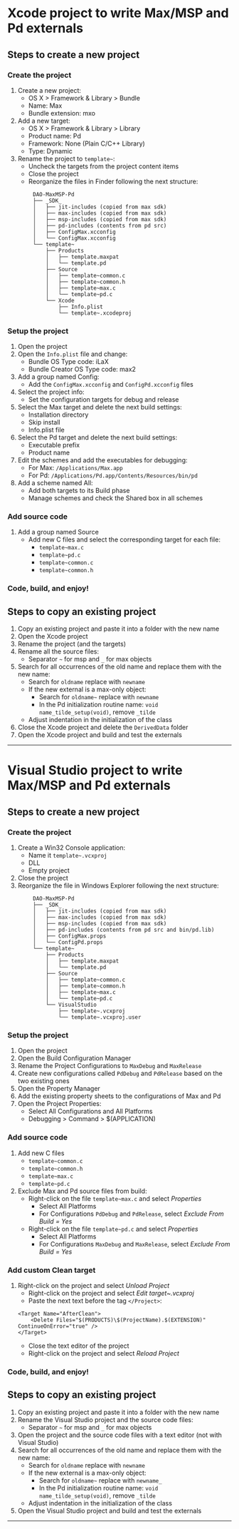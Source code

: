 # Xcode project to write Max/MSP and Pd externals

## Steps to create a new project

### Create the project
1. Create a new project:
	- OS X > Framework & Library > Bundle
	- Name: Max
	- Bundle extension: mxo
1. Add a new target:
	- OS X > Framework & Library > Library
	- Product name: Pd
	- Framework: None (Plain C/C++ Library)
	- Type: Dynamic
1. Rename the project to `template~`:
	- Uncheck the targets from the project content items
	- Close the project
	- Reorganize the files in Finder following the next structure:
```
	    DAO-MaxMSP-Pd
	    ├── _SDK_
	    │   ├── jit-includes (copied from max sdk)
	    │   ├── max-includes (copied from max sdk)
	    │   ├── msp-includes (copied from max sdk)
	    │   ├── pd-includes (contents from pd src)
	    │   ├── ConfigMax.xcconfig
	    │   └── ConfigMax.xcconfig
	    └── template~
	        ├── Products
	        │   ├── template.maxpat
	        │   └── template.pd
	        ├── Source
	        │   ├── template~common.c
	        │   ├── template~common.h
	        │   ├── template~max.c
	        │   └── template~pd.c
	        └── Xcode
	            ├── Info.plist
	            └── template~.xcodeproj
```

### Setup the project
1. Open the project
1. Open the `Info.plist` file and change:
	- Bundle OS Type code: iLaX
	- Bundle Creator OS Type code: max2
1. Add a group named Config:
	- Add the `ConfigMax.xcconfig` and `ConfigPd.xcconfig` files
1. Select the project info:
	- Set the configuration targets for debug and release
1. Select the Max target and delete the next build settings:
	- Installation directory
	- Skip install
	- Info.plist file
1. Select the Pd target and delete the next build settings:
	- Executable prefix
	- Product name
1. Edit the schemes and add the executables for debugging:
	- For Max: `/Applications/Max.app`
	- For Pd: `/Applications/Pd.app/Contents/Resources/bin/pd`
1. Add a scheme named All:
	- Add both targets to its Build phase
	- Manage schemes and check the Shared box in all schemes

### Add source code
1. Add a group named Source
	- Add new C files and select the corresponding target for each file:
		- `template~max.c`
		- `template~pd.c`
		- `template~common.c`
		- `template~common.h`

### Code, build, and enjoy!

## Steps to copy an existing project

1. Copy an existing project and paste it into a folder with the new name
1. Open the Xcode project
1. Rename the project (and the targets)
1. Rename all the source files:
	- Separator `~` for msp and `_` for max objects
1. Search for all occurrences of the old name and replace them with the new name:
    - Search for `oldname` replace with `newname`
    - If the new external is a max-only object:
        - Search for `oldname~` replace with `newname`
        - In the Pd initialization routine name: `void name_tilde_setup(void)`, remove `_tilde`
    - Adjust indentation in the initialization of the class
1. Close the Xcode project and delete the `DerivedData` folder
1. Open the Xcode project and build and test the externals

********************************************************************************

# Visual Studio project to write Max/MSP and Pd externals

## Steps to create a new project

### Create the project
1. Create a Win32 Console application:
	- Name it ``template~.vcxproj``
	- DLL
	- Empty project
1. Close the project
1. Reorganize the file in Windows Explorer following the next structure:
```
	    DAO-MaxMSP-Pd
	    ├── _SDK_
	    │   ├── jit-includes (copied from max sdk)
	    │   ├── max-includes (copied from max sdk)
	    │   ├── msp-includes (copied from max sdk)
	    │   ├── pd-includes (contents from pd src and bin/pd.lib)
	    │   ├── ConfigMax.props
	    │   └── ConfigPd.props
	    └── template~
	        ├── Products
	        │   ├── template.maxpat
	        │   └── template.pd
	        ├── Source
	        │   ├── template~common.c
	        │   ├── template~common.h
	        │   ├── template~max.c
	        │   └── template~pd.c
	        └── VisualStudio
	            ├── template~.vcxproj
	            └── template~.vcxproj.user
```

### Setup the project
1. Open the project
1. Open the Build Configuration Manager
1. Rename the Project Configurations to ``MaxDebug`` and ``MaxRelease``
1. Create new configurations called ``PdDebug`` and ``PdRelease`` based on the two existing ones
1. Open the Property Manager
1. Add the existing property sheets to the configurations of Max and Pd
1. Open the Project Properties:
	- Select All Configurations and All Platforms
	- Debugging > Command > $(APPLICATION)

### Add source code
1. Add new C files
	- `template~common.c`
	- `template~common.h`
	- `template~max.c`
	-	`template~pd.c`
1. Exclude Max and Pd source files from build:
	- Right-click on the file ``template~max.c`` and select *Properties*
		- Select All Platforms
		- For Configurations ``PdDebug`` and ``PdRelease``, select *Exclude From Build = Yes*
	- Right-click on the file ``template~pd.c`` and select *Properties*
		- Select All Platforms
		- For Configurations ``MaxDebug`` and ``MaxRelease``, select *Exclude From Build = Yes*

### Add custom Clean target
1. Right-click on the project and select *Unload Project*
	- Right-click on the project and select *Edit target~.vcxproj*
	- Paste the next text before the tag ``</Project>``:
	```
	<Target Name="AfterClean">
		<Delete Files="$(PRODUCTS)\$(ProjectName).$(EXTENSION)" ContinueOnError="true" />
	</Target>
	```
	- Close the text editor of the project
	- Right-click on the project and select *Reload Project*

### Code, build, and enjoy!

## Steps to copy an existing project

1. Copy an existing project and paste it into a folder with the new name
1. Rename the Visual Studio project and the source code files:
	- Separator `~` for msp and `_` for max objects
1. Open the project and the source code files with a text editor (not with Visual Studio)
1. Search for all occurrences of the old name and replace them with the new name:
    - Search for `oldname` replace with `newname`
    - If the new external is a max-only object:
        - Search for `oldname~` replace with `newname_`
        - In the Pd initialization routine name: `void name_tilde_setup(void)`, remove `_tilde`
    - Adjust indentation in the initialization of the class
1. Open the Visual Studio project and build and test the externals

********************************************************************************
